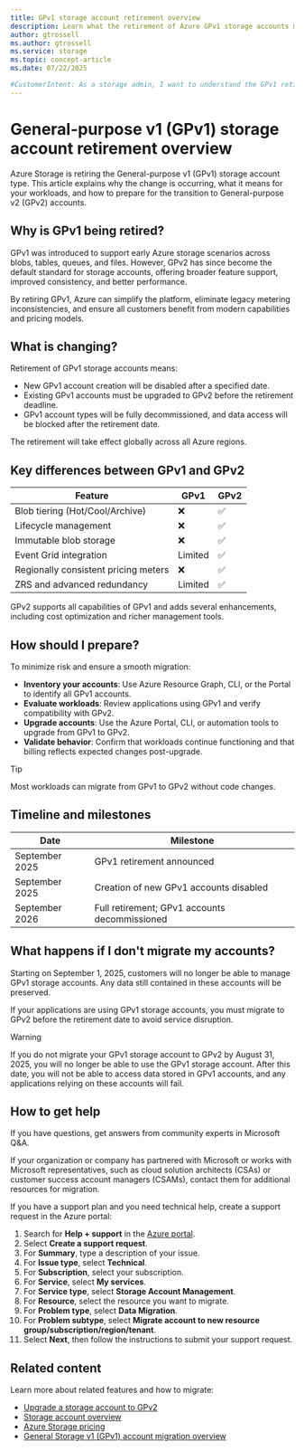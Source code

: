 ```yaml
---
title: GPv1 storage account retirement overview
description: Learn what the retirement of Azure GPv1 storage accounts means and how to prepare for the transition to GPv2.
author: gtrossell
ms.author: gtrossell
ms.service: storage
ms.topic: concept-article
ms.date: 07/22/2025

#CustomerIntent: As a storage admin, I want to understand the GPv1 retirement so that I can prepare for a smooth migration to GPv2.
---
```


# General-purpose v1 (GPv1) storage account retirement overview

Azure Storage is retiring the General-purpose v1 (GPv1) storage account type. This article explains why the change is occurring, what it means for your workloads, and how to prepare for the transition to General-purpose v2 (GPv2) accounts.

## Why is GPv1 being retired?

GPv1 was introduced to support early Azure storage scenarios across blobs, tables, queues, and files. However, GPv2 has since become the default standard for storage accounts, offering broader feature support, improved consistency, and better performance.

By retiring GPv1, Azure can simplify the platform, eliminate legacy metering inconsistencies, and ensure all customers benefit from modern capabilities and pricing models.

## What is changing?

Retirement of GPv1 storage accounts means:

- New GPv1 account creation will be disabled after a specified date.
- Existing GPv1 accounts must be upgraded to GPv2 before the retirement deadline.
- GPv1 account types will be fully decommissioned, and data access will be blocked after the retirement date.

The retirement will take effect globally across all Azure regions.

## Key differences between GPv1 and GPv2

| Feature | GPv1 | GPv2 |
|--------|------|------|
| Blob tiering (Hot/Cool/Archive) | ❌ | ✅ |
| Lifecycle management | ❌ | ✅ |
| Immutable blob storage | ❌ | ✅ |
| Event Grid integration | Limited | ✅ |
| Regionally consistent pricing meters | ❌ | ✅ |
| ZRS and advanced redundancy | Limited | ✅ |

GPv2 supports all capabilities of GPv1 and adds several enhancements, including cost optimization and richer management tools.

## How should I prepare?

To minimize risk and ensure a smooth migration:

- **Inventory your accounts**: Use Azure Resource Graph, CLI, or the Portal to identify all GPv1 accounts.
- **Evaluate workloads**: Review applications using GPv1 and verify compatibility with GPv2.
- **Upgrade accounts**: Use the Azure Portal, CLI, or automation tools to upgrade from GPv1 to GPv2.
- **Validate behavior**: Confirm that workloads continue functioning and that billing reflects expected changes post-upgrade.

> [!TIP]
> Most workloads can migrate from GPv1 to GPv2 without code changes.

## Timeline and milestones

| Date | Milestone |
|------|-----------|
| September 2025 | GPv1 retirement announced |
| September 2025 | Creation of new GPv1 accounts disabled |
| September 2026 | Full retirement; GPv1 accounts decommissioned |

## What happens if I don't migrate my accounts?
 Starting on September 1, 2025, customers will no longer be able to manage GPv1  storage accounts. Any data still contained in these accounts will be preserved.

 If your applications are using GPv1 storage accounts, you must migrate to GPv2 before the retirement date to avoid service disruption.

> [!Warning]
> If you do not migrate your GPv1 storage account to GPv2 by August 31, 2025, you will no longer be able to use the GPv1 storage account. After this date, you will not be able to access data stored in GPv1 accounts, and any applications relying on these accounts will fail.

## How to get help
If you have questions, get answers from community experts in Microsoft Q&A.

If your organization or company has partnered with Microsoft or works with Microsoft representatives, such as cloud solution architects (CSAs) or customer success account managers (CSAMs), contact them for additional resources for migration.

If you have a support plan and you need technical help, create a support request in the Azure portal:

1. Search for **Help + support** in the [Azure portal](https://portal.azure.com#view/Microsoft_Azure_Support/HelpAndSupportBlade/~/overview).
1. Select **Create a support request**.
1. For **Summary**, type a description of your issue.
1. For **Issue type**, select **Technical**.
1. For **Subscription**, select your subscription.
1. For **Service**, select **My services**.
1. For **Service type**, select **Storage Account Management**.
1. For **Resource**, select the resource you want to migrate.
1. For **Problem type**, select **Data Migration**.
1. For **Problem subtype**, select **Migrate account to new resource group/subscription/region/tenant**.
1. Select **Next**, then follow the instructions to submit your support request.



## Related content

Learn more about related features and how to migrate:

- [Upgrade a storage account to GPv2](https://learn.microsoft.com/azure/storage/common/storage-account-upgrade)  
- [Storage account overview](https://learn.microsoft.com/azure/storage/common/storage-account-overview)  
- [Azure Storage pricing](https://azure.microsoft.com/pricing/details/storage/)  
- [General Storage v1 (GPv1) account migration overview](https://learn.microsoft.com/azure/storage/common/gpv1-account-migrate)